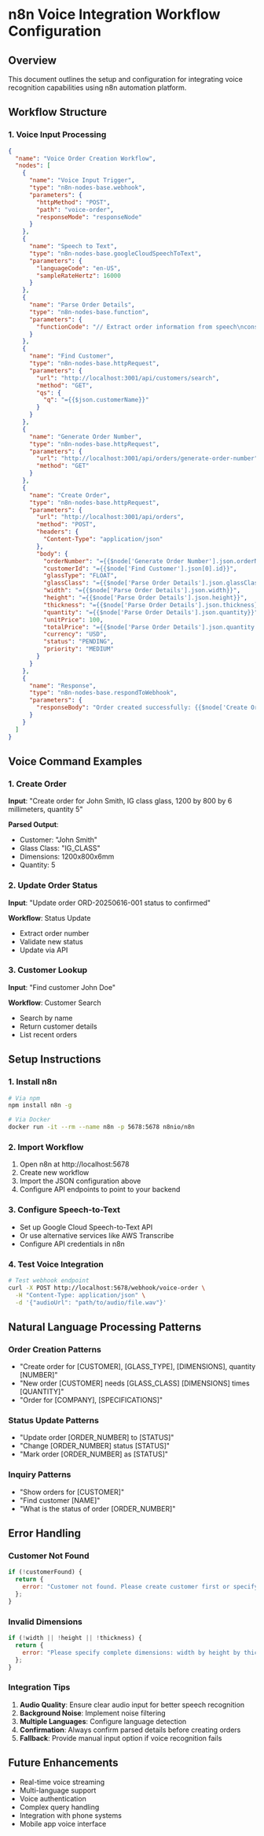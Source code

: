 # n8n Voice Integration Workflow Configuration

## Overview
This document outlines the setup and configuration for integrating voice recognition capabilities using n8n automation platform.

## Workflow Structure

### 1. Voice Input Processing
```json
{
  "name": "Voice Order Creation Workflow",
  "nodes": [
    {
      "name": "Voice Input Trigger",
      "type": "n8n-nodes-base.webhook",
      "parameters": {
        "httpMethod": "POST",
        "path": "voice-order",
        "responseMode": "responseNode"
      }
    },
    {
      "name": "Speech to Text",
      "type": "n8n-nodes-base.googleCloudSpeechToText",
      "parameters": {
        "languageCode": "en-US",
        "sampleRateHertz": 16000
      }
    },
    {
      "name": "Parse Order Details",
      "type": "n8n-nodes-base.function",
      "parameters": {
        "functionCode": "// Extract order information from speech\nconst text = items[0].json.transcript.toLowerCase();\n\n// Parse customer name\nconst customerMatch = text.match(/for\\s+([\\w\\s]+?)(?:,|\\s+(?:ig|single|double|triple|tempered|laminated))/i);\nconst customerName = customerMatch ? customerMatch[1].trim() : null;\n\n// Parse glass class\nconst glassClassMatch = text.match(/(ig\\s+class|single\\s+glass|double\\s+glazed|triple\\s+glazed|safety\\s+glass)/i);\nconst glassClass = glassClassMatch ? glassClassMatch[1].replace(/\\s+/g, '_').toUpperCase() : 'SINGLE_GLASS';\n\n// Parse dimensions\nconst dimensionMatch = text.match(/(\\d+)\\s*(?:by|x)\\s*(\\d+)\\s*(?:by|x)\\s*(\\d+)/i);\nconst width = dimensionMatch ? parseInt(dimensionMatch[1]) : 1000;\nconst height = dimensionMatch ? parseInt(dimensionMatch[2]) : 1000;\nconst thickness = dimensionMatch ? parseInt(dimensionMatch[3]) : 6;\n\n// Parse quantity\nconst quantityMatch = text.match(/quantity\\s+(\\d+)/i);\nconst quantity = quantityMatch ? parseInt(quantityMatch[1]) : 1;\n\nreturn [{\n  json: {\n    customerName,\n    glassClass,\n    width,\n    height,\n    thickness,\n    quantity,\n    originalText: text\n  }\n}];"
      }
    },
    {
      "name": "Find Customer",
      "type": "n8n-nodes-base.httpRequest",
      "parameters": {
        "url": "http://localhost:3001/api/customers/search",
        "method": "GET",
        "qs": {
          "q": "={{$json.customerName}}"
        }
      }
    },
    {
      "name": "Generate Order Number",
      "type": "n8n-nodes-base.httpRequest",
      "parameters": {
        "url": "http://localhost:3001/api/orders/generate-order-number",
        "method": "GET"
      }
    },
    {
      "name": "Create Order",
      "type": "n8n-nodes-base.httpRequest",
      "parameters": {
        "url": "http://localhost:3001/api/orders",
        "method": "POST",
        "headers": {
          "Content-Type": "application/json"
        },
        "body": {
          "orderNumber": "={{$node['Generate Order Number'].json.orderNumber}}",
          "customerId": "={{$node['Find Customer'].json[0].id}}",
          "glassType": "FLOAT",
          "glassClass": "={{$node['Parse Order Details'].json.glassClass}}",
          "width": "={{$node['Parse Order Details'].json.width}}",
          "height": "={{$node['Parse Order Details'].json.height}}",
          "thickness": "={{$node['Parse Order Details'].json.thickness}}",
          "quantity": "={{$node['Parse Order Details'].json.quantity}}",
          "unitPrice": 100,
          "totalPrice": "={{$node['Parse Order Details'].json.quantity * 100}}",
          "currency": "USD",
          "status": "PENDING",
          "priority": "MEDIUM"
        }
      }
    },
    {
      "name": "Response",
      "type": "n8n-nodes-base.respondToWebhook",
      "parameters": {
        "responseBody": "Order created successfully: {{$node['Create Order'].json.orderNumber}}"
      }
    }
  ]
}
```

## Voice Command Examples

### 1. Create Order
**Input**: "Create order for John Smith, IG class glass, 1200 by 800 by 6 millimeters, quantity 5"

**Parsed Output**:
- Customer: "John Smith"
- Glass Class: "IG_CLASS"
- Dimensions: 1200x800x6mm
- Quantity: 5

### 2. Update Order Status
**Input**: "Update order ORD-20250616-001 status to confirmed"

**Workflow**: Status Update
- Extract order number
- Validate new status
- Update via API

### 3. Customer Lookup
**Input**: "Find customer John Doe"

**Workflow**: Customer Search
- Search by name
- Return customer details
- List recent orders

## Setup Instructions

### 1. Install n8n
```bash
# Via npm
npm install n8n -g

# Via Docker
docker run -it --rm --name n8n -p 5678:5678 n8nio/n8n
```

### 2. Import Workflow
1. Open n8n at http://localhost:5678
2. Create new workflow
3. Import the JSON configuration above
4. Configure API endpoints to point to your backend

### 3. Configure Speech-to-Text
- Set up Google Cloud Speech-to-Text API
- Or use alternative services like AWS Transcribe
- Configure API credentials in n8n

### 4. Test Voice Integration
```bash
# Test webhook endpoint
curl -X POST http://localhost:5678/webhook/voice-order \
  -H "Content-Type: application/json" \
  -d '{"audioUrl": "path/to/audio/file.wav"}'
```

## Natural Language Processing Patterns

### Order Creation Patterns
- "Create order for [CUSTOMER], [GLASS_TYPE], [DIMENSIONS], quantity [NUMBER]"
- "New order [CUSTOMER] needs [GLASS_CLASS] [DIMENSIONS] times [QUANTITY]"
- "Order for [COMPANY], [SPECIFICATIONS]"

### Status Update Patterns
- "Update order [ORDER_NUMBER] to [STATUS]"
- "Change [ORDER_NUMBER] status [STATUS]"
- "Mark order [ORDER_NUMBER] as [STATUS]"

### Inquiry Patterns
- "Show orders for [CUSTOMER]"
- "Find customer [NAME]"
- "What is the status of order [ORDER_NUMBER]"

## Error Handling

### Customer Not Found
```javascript
if (!customerFound) {
  return {
    error: "Customer not found. Please create customer first or specify full details."
  };
}
```

### Invalid Dimensions
```javascript
if (!width || !height || !thickness) {
  return {
    error: "Please specify complete dimensions: width by height by thickness"
  };
}
```

### Integration Tips

1. **Audio Quality**: Ensure clear audio input for better speech recognition
2. **Background Noise**: Implement noise filtering
3. **Multiple Languages**: Configure language detection
4. **Confirmation**: Always confirm parsed details before creating orders
5. **Fallback**: Provide manual input option if voice recognition fails

## Future Enhancements

- Real-time voice streaming
- Multi-language support
- Voice authentication
- Complex query handling
- Integration with phone systems
- Mobile app voice interface
